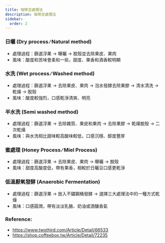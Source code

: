 ```yaml
---
title: 咖啡豆處理法
description: 咖啡豆處理法
sidebar:
  order: 2
---
```


### 日曬 (Dry process ∕ Natural method)
- 處理過程：篩選浮果 → 曝曬 → 脫殼並去除果皮、果肉
- 風味：酸度和苦味會柔和一些，甜度、果香和酒香較明顯

### 水洗 (Wet process ∕ Washed method)
- 處理過程：篩選浮果 → 去除果皮、果肉 → 泡水發酵去除果膠 → 清水清洗 → 乾燥 → 脫殼
- 風味：酸度較強烈，口感乾淨清爽、明亮

### 半水洗 (Semi washed method)
- 處理過程：篩選浮果 → 去除雜質、果皮和果肉 → 去除果膠 → 乾燥脫殼 → 二次乾燥
- 風味：與水洗相比甜味較高酸味較低，口感沉穩、醇度豐厚

### 蜜處理 (Honey Process ∕ Miel Process)
- 處理過程：篩選浮果 → 去除果皮、果肉 → 曝曬 → 脫殼
- 風味：甜度高酸度低，帶有果香，相較於日曬豆口感更乾淨

### 低溫厭氧發酵 (Anaerobic Fermentation)
- 處理過程：篩選浮果 → 放入不鏽鋼桶發酵 → 選擇三大處理法中的一種方式乾燥
- 風味：口感圓潤，帶有淡淡乳酪、奶油或酒釀香氣

### Reference:
- https://www.twothird.com/Article/Detail/66533
- https://shop.coffeebox.tw/Article/Detail/72235